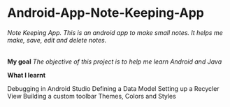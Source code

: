 # Android-App-Note-Keeping-App
###### Note Keeping App. This is an android app to make small notes. It helps me make, save, edit and delete notes.

**My goal**
*The objective of this project is to help me learn Android and Java*

**What I learnt**

Debugging in Android Studio
Defining a Data Model
Setting up a Recycler View
Building a custom toolbar
Themes, Colors and Styles
